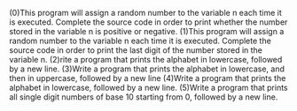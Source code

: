 (0)This program will assign a random number to the variable n each time it is executed. Complete the source code in order to print whether the number stored in the variable n is positive or negative.
(1)This program will assign a random number to the variable n each time it is executed. Complete the source code in order to print the last digit of the number stored in the variable n.
(2)rite a program that prints the alphabet in lowercase, followed by a new line.
(3)Write a program that prints the alphabet in lowercase, and then in uppercase, followed by a new line
(4)Write a program that prints the alphabet in lowercase, followed by a new line.
(5)Write a program that prints all single digit numbers of base 10 starting from 0, followed by a new line.


